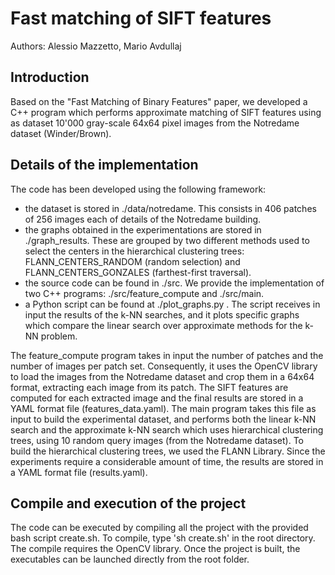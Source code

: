 # Fast matching of SIFT features
Authors: Alessio Mazzetto, Mario Avdullaj

## Introduction
Based on the "Fast Matching of Binary Features" paper, we developed a C++ program which performs approximate matching of SIFT features using as dataset 10'000 gray-scale 64x64 pixel images from the Notredame dataset (Winder/Brown).

## Details of the implementation
The code has been developed using the following framework:
- the dataset is stored in ./data/notredame. This consists in 406 patches of 256 images each of details of the Notredame building.
- the graphs obtained in the experimentations are stored in ./graph_results. These are grouped by two different methods used to select the centers in the hierarchical clustering trees: FLANN_CENTERS_RANDOM (random selection) and FLANN_CENTERS_GONZALES (farthest-first traversal).
- the source code can be found in ./src. We provide the implementation of two C++ programs: ./src/feature_compute and ./src/main.
- a Python script can be found at ./plot_graphs.py . The script receives in input the results of the k-NN searches, and it plots specific graphs which compare the linear search over approximate methods for the k-NN problem.


The feature_compute program takes in input the number of patches and the number of images per patch set. Consequently, it uses the OpenCV library to load the images from the Notredame dataset and crop them in a 64x64 format, extracting each image from its patch. The SIFT features are computed for each extracted image and the final results are stored in a YAML format file (features_data.yaml).
The main program takes this file as input to build the experimental dataset, and performs both the linear k-NN search and the approximate k-NN search which uses hierarchical clustering trees, using 10 random query images (from the Notredame dataset). To build the hierarchical clustering trees, we used the FLANN Library. Since the experiments require a considerable amount of time, the results are stored in a YAML format file (results.yaml).

## Compile and execution of the project
The code can be executed by compiling all the project with the provided bash script create.sh.
To compile, type 'sh create.sh' in the root directory.
The compile requires the OpenCV library. Once the project is built, the executables can be launched directly
from the root folder.
